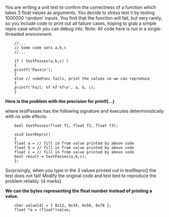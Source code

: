 
You are writing a unit test to confirm the correctness of a function which
takes 3 float values as arguments.
You decide to stress test it by testing 1000000 'random' inputs.
You find that the function will fail, but very rarely, so you include code
to print out all failure cases, hoping to grab a simple repro case which you
can debug into.
Note: All code here is run in a single-threaded environment.

        //...
        // Some code sets a,b,c
        //...

        if ( testPasses(a,b,c) )
        {
        printf('Pass\n');
        }
        else // someFunc fails, print the values so we can reproduce
        {
        printf('Fail: %f %f %f\n', a, b, c);
        }

**Here is the problem with the precision for printf(...)**

where testPasses has the following signature and executes deterministically
with no side effects:

        bool testPasses(float f1, float f2, float f3);

        void testRepro()
        {
        float a = // fill in from value printed by above code
        float b = // fill in from value printed by above code
        float c = // fill in from value printed by above code
        bool result = testPasses(a,b,c);
        };

Surprisingly, when you type in the 3 values printed out in testRepro()
the test does not fail!
Modify the original code and test bed to reproduce the problem reliably. [4 marks]


**We can the bytes representing the float number instead of printing a value.**

        char value[4] = { 0x12, 0x34, 0x56, 0x78 };
        float *a = (float*)value;
